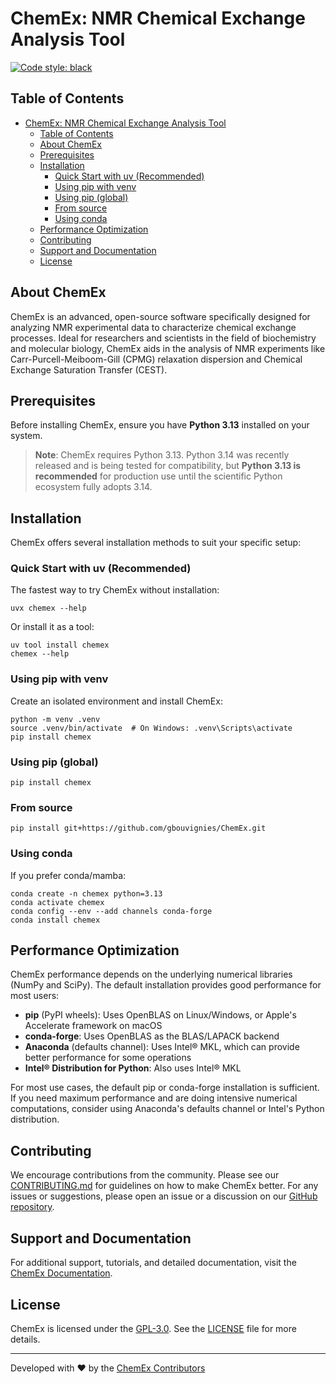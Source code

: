 # ChemEx: NMR Chemical Exchange Analysis Tool

[![Code style: black](https://img.shields.io/badge/code%20style-black-000000.svg)](https://github.com/ambv/black)

## Table of Contents

- [ChemEx: NMR Chemical Exchange Analysis Tool](#chemex-nmr-chemical-exchange-analysis-tool)
  - [Table of Contents](#table-of-contents)
  - [About ChemEx](#about-chemex)
  - [Prerequisites](#prerequisites)
  - [Installation](#installation)
    - [Quick Start with uv (Recommended)](#quick-start-with-uv-recommended)
    - [Using pip with venv](#using-pip-with-venv)
    - [Using pip (global)](#using-pip-global)
    - [From source](#from-source)
    - [Using conda](#using-conda)
  - [Performance Optimization](#performance-optimization)
  - [Contributing](#contributing)
  - [Support and Documentation](#support-and-documentation)
  - [License](#license)
<!-- -   [Citing ChemEx](#citing-chemex) -->

## About ChemEx

ChemEx is an advanced, open-source software specifically designed for analyzing NMR experimental data to characterize chemical exchange processes. Ideal for researchers and scientists in the field of biochemistry and molecular biology, ChemEx aids in the analysis of NMR experiments like Carr-Purcell-Meiboom-Gill (CPMG) relaxation dispersion and Chemical Exchange Saturation Transfer (CEST).

## Prerequisites

Before installing ChemEx, ensure you have **Python 3.13** installed on your system.

> **Note**: ChemEx requires Python 3.13. Python 3.14 was recently released and is being tested for compatibility, but **Python 3.13 is recommended** for production use until the scientific Python ecosystem fully adopts 3.14.

## Installation

ChemEx offers several installation methods to suit your specific setup:

### Quick Start with uv (Recommended)

The fastest way to try ChemEx without installation:

```shell
uvx chemex --help
```

Or install it as a tool:

```shell
uv tool install chemex
chemex --help
```

### Using pip with venv

Create an isolated environment and install ChemEx:

```shell
python -m venv .venv
source .venv/bin/activate  # On Windows: .venv\Scripts\activate
pip install chemex
```

### Using pip (global)

```shell
pip install chemex
```

### From source

```shell
pip install git+https://github.com/gbouvignies/ChemEx.git
```

### Using conda

If you prefer conda/mamba:

```shell
conda create -n chemex python=3.13
conda activate chemex
conda config --env --add channels conda-forge
conda install chemex
```

## Performance Optimization

ChemEx performance depends on the underlying numerical libraries (NumPy and SciPy). The default installation provides good performance for most users:

- **pip** (PyPI wheels): Uses OpenBLAS on Linux/Windows, or Apple's Accelerate framework on macOS
- **conda-forge**: Uses OpenBLAS as the BLAS/LAPACK backend
- **Anaconda** (defaults channel): Uses Intel® MKL, which can provide better performance for some operations
- **Intel® Distribution for Python**: Also uses Intel® MKL

For most use cases, the default pip or conda-forge installation is sufficient. If you need maximum performance and are doing intensive numerical computations, consider using Anaconda's defaults channel or Intel's Python distribution.

## Contributing

We encourage contributions from the community. Please see our [CONTRIBUTING.md](CONTRIBUTING.md) for guidelines on how to make ChemEx better. For any issues or suggestions, please open an issue or a discussion on our [GitHub repository](https://github.com/gbouvignies/ChemEx).

## Support and Documentation

For additional support, tutorials, and detailed documentation, visit the [ChemEx Documentation](https://gbouvignies.github.io/ChemEx/).

## License

ChemEx is licensed under the [GPL-3.0](https://www.gnu.org/licenses/gpl-3.0.en.html). See the [LICENSE](LICENSE.md) file for more details.

<!-- ## Citing ChemEx

If you use ChemEx in your research, please cite it as follows: [Citation details](#). -->

---

Developed with ❤️ by the [ChemEx Contributors](https://github.com/gbouvignies/ChemEx/graphs/contributors)

